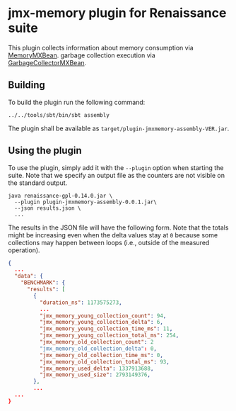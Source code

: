 # jmx-memory plugin for Renaissance suite

This plugin collects information about
memory consumption via [MemoryMXBean](https://docs.oracle.com/javase/7/docs/api/java/lang/management/MemoryMXBean.html).
garbage collection execution via [GarbageCollectorMXBean](https://docs.oracle.com/javase/7/docs/api/java/lang/management/GarbageCollectorMXBean.html).

## Building

To build the plugin run the following command:

```shell
../../tools/sbt/bin/sbt assembly
```

The plugin shall be available as `target/plugin-jmxmemory-assembly-VER.jar`.

## Using the plugin

To use the plugin, simply add it with the `--plugin` option when starting the suite.
Note that we specify an output file as the counters are not visible on the standard output.

```shell
java renaissance-gpl-0.14.0.jar \
  --plugin plugin-jmxmemory-assembly-0.0.1.jar\
  --json results.json \
  ...
```

The results in the JSON file will have the following form.
Note that the totals might be increasing even when the delta
values stay at `0` because some collections may happen between
loops (i.e., outside of the measured operation).

```json
{
  ...
  "data": {
    "BENCHMARK": {
      "results": [
        {
          "duration_ns": 1173575273,
          ...
          "jmx_memory_young_collection_count": 94,
          "jmx_memory_young_collection_delta": 6,
          "jmx_memory_young_collection_time_ms": 11,
          "jmx_memory_young_collection_total_ms": 254,
          "jmx_memory_old_collection_count": 2
          "jmx_memory_old_collection_delta": 0,
          "jmx_memory_old_collection_time_ms": 0,
          "jmx_memory_old_collection_total_ms": 93,
          "jmx_memory_used_delta": 1337913688,
          "jmx_memory_used_size": 2793149376,
        },
        ...
  ...
}
```
